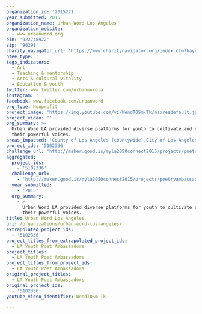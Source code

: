 ```yaml
---
organization_id: '2015221'
year_submitted: 2015
organization_name: Urban Word Los Angeles
organization_website:
  - www.urbanword.org
ein: '922748922'
zip: '90291'
charity_navigator_url: 'https://www.charitynavigator.org/index.cfm?bay=search.profile&ein=922748922'
ntee_type: ''
tags_indicators:
  - Art
  - Teaching & mentorship
  - Arts & cultural vitality
  - Education & youth
twitter: www.twitter.com/urbanwordla
instagram: ''
facebook: www.facebook.com/urbanword
org_type: Nonprofit
project_image: 'https://img.youtube.com/vi/WendT0Sm-Tk/maxresdefault.jpg'
project_video: ''
org_summary: >-
  Urban Word LA provided diverse platforms for youth to cultivate and share
  their powerful voices.
areas_impacted: 'County of Los Angeles (countywide),City of Los Angeles (citywide),LAUSD'
project_ids: '5102336'
challenge_url: 'http://maker.good.is/myla2050connect2015/projects/poetryambassador.html'
aggregated:
  project_ids:
    - '5102336'
  challenge_url:
    - 'http://maker.good.is/myla2050connect2015/projects/poetryambassador.html'
  year_submitted:
    - '2015'
  org_summary:
    - >-
      Urban Word LA provided diverse platforms for youth to cultivate and share
      their powerful voices.
title: Urban Word Los Angeles
uri: /organizations/urban-word-los-angeles/
extrapolated_project_ids:
  - '5102336'
project_titles_from_extrapolated_project_ids:
  - LA Youth Poet Ambassadors
project_titles:
  - LA Youth Poet Ambassadors
project_titles_from_project_ids:
  - LA Youth Poet Ambassadors
original_project_titles:
  - LA Youth Poet Ambassadors
original_project_ids:
  - '5102336'
youtube_video_identifier: WendT0Sm-Tk

---
```

